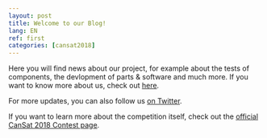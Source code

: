 ```yaml
---
layout: post
title: Welcome to our Blog!
lang: EN
ref: first
categories: [cansat2018]
---
```


Here you will find news about our project, for example about the tests of components,
the devlopment of parts & software and much more.
If you want to know more about us, check out [here](https://apoapsishgv.github.io/en/about/).

For more updates, you can also follow us [on Twitter](https://twitter.com/Apoapsis_HGV).

If you want to learn more about the competition itself, check out the [official CanSat 2018 Contest page](https://www.cansat.de/).
